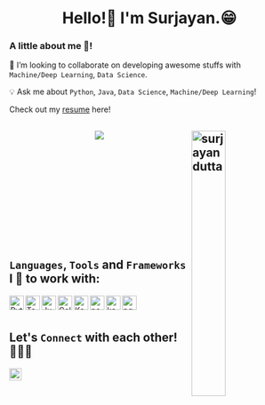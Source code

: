 <h1 align="center">Hello!👀 I'm  Surjayan.😁 </h1><a target="_blank">

<html>
  <div class="container">
  <div class="row">
    <div class="col">
    </div>
    <div class="col">
          <h3 class="card-title">A little about me 🤭!</h3>
            <p class="card-text"> 
              
              
 👯  I’m looking to collaborate on developing awesome stuffs with `Machine/Deep Learning`, `Data Science`. 
              
 💡 Ask me about `Python`, `Java`, `Data Science`, `Machine/Deep Learning`!


  Check out my [resume](https://github.com/surjayandutta/surjayandutta/blob/main/resources/Surjayan_CV1.pdf) here!
              

    
  </div>
 </div>  
</html>   
  
  
<a href="https://github.com/surjayandutta"><img width="35%" align="right" alt="surjayandutta" src="https://github-profile-trophy.vercel.app/?username=surjayandutta&theme=juicyfresh&no-frame=true&no-bg=true&title=Commit&row=1&column=1" /></a>
---

<p align="center">
<img src = "https://github-readme-stats.vercel.app/api?username=surjayandutta&&show_icons=true&title_color=ffffff&icon_color=ff8454&text_color=daf7dc&bg_color=6054ff">
</p>
  
<div>
   <br/>
  <br/>
  <br/>
  <br/>
  <br/>
  <br/>
  <br/>
  <br/>
  <br/>
  <br/>
</div>
 
  

## `Languages`, `Tools` and `Frameworks` I 💛 to work with:

<img align="left" alt="Python" width="26px" src="https://upload.wikimedia.org/wikipedia/commons/0/0a/Python.svg"/>
<img align="left" alt="TensorFlow" width="26px" src="https://upload.wikimedia.org/wikipedia/commons/2/2d/Tensorflow_logo.svg"/>
<img align="left" alt="Jupyter" width="26px" src="https://upload.wikimedia.org/wikipedia/commons/3/38/Jupyter_logo.svg"/>
<img align="left" alt="Colaboratory" width="26px" src="https://miro.medium.com/max/512/0*ffbATxpDRokOBXzE.png"/>
<img align="left" alt="Keras" width="26px" src="https://upload.wikimedia.org/wikipedia/commons/a/ae/Keras_logo.svg"/>
<img align="left" alt="pcharm" width="26px" src="https://upload.wikimedia.org/wikipedia/commons/1/1d/PyCharm_Icon.svg" />
<img align="left" alt="kaggle" width="26px" src="https://cdn4.iconfinder.com/data/icons/logos-and-brands/512/189_Kaggle_logo_logos-512.png"/>
<img align="left" alt="pgsql" width="26px" src="https://upload.wikimedia.org/wikipedia/commons/2/29/Postgresql_elephant.svg" />
<br />
<br />


## Let's `Connect` with each other! 🙋‍♀️🥤             
[<img align="left" alt="surjayan-dutta" width="22px" src="https://upload.wikimedia.org/wikipedia/commons/e/e9/Linkedin_icon.svg" />][linkedin]


[linkedin]: https://www.linkedin.com/in/surjayan-dutta/

